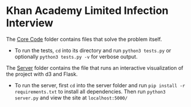 # Khan Academy Limited Infection Interview

The [Core Code](https://github.com/ask616/ka-interview/tree/master/Core%20Code) folder contains files that solve the problem itself.
- To run the tests, `cd` into its directory and run `python3 tests.py` or optionally `python3 tests.py -v` for verbose output.

The [Server](https://github.com/ask616/ka-interview/tree/master/Server) folder contains the file that runs an interactive visualization of the project with d3 and Flask.
- To run the server, first `cd` into the server folder and run `pip install -r requirements.txt` to install all dependencies. Then run `python3 server.py` and view the site at `localhost:5000/`
